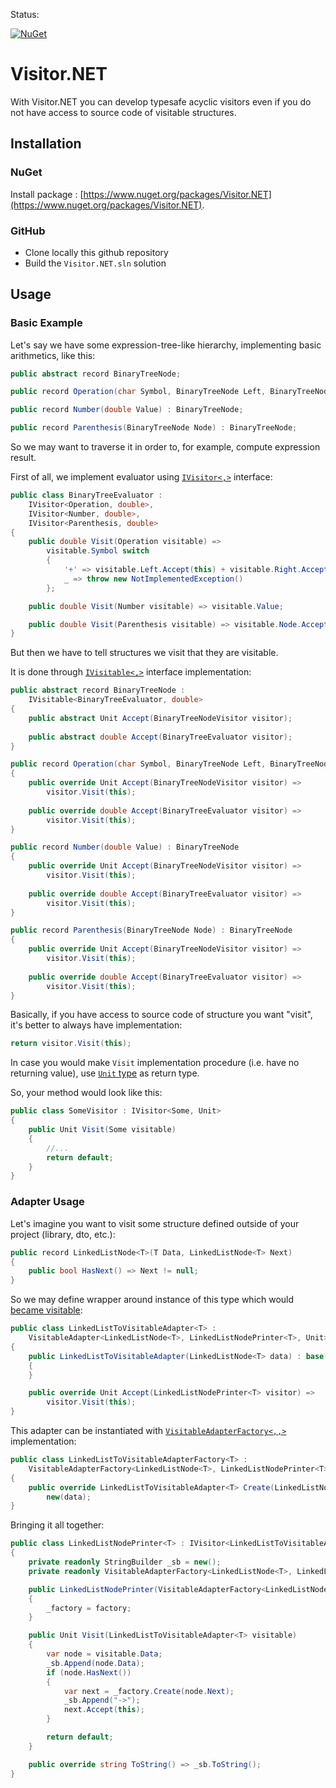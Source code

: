 Status:

[![NuGet](https://img.shields.io/nuget/dt/Visitor.NET.svg)](https://www.nuget.org/packages/Visitor.NET/)

# Visitor.NET

With Visitor.NET you can develop typesafe acyclic visitors even if you do not have access to source code of visitable structures.

## Installation

### NuGet

Install package : [https://www.nuget.org/packages/Visitor.NET](https://www.nuget.org/packages/Visitor.NET).

### GitHub

- Clone locally this github repository
- Build the `Visitor.NET.sln` solution

## Usage

### Basic Example

Let's say we have some expression-tree-like hierarchy, implementing basic arithmetics, like this:

```csharp
public abstract record BinaryTreeNode;

public record Operation(char Symbol, BinaryTreeNode Left, BinaryTreeNode Right) : BinaryTreeNode;

public record Number(double Value) : BinaryTreeNode;

public record Parenthesis(BinaryTreeNode Node) : BinaryTreeNode;
```
So we may want to traverse it in order to, for example, compute expression result.

First of all, we implement evaluator using [`IVisitor<,>`](Visitor.NET.Lib/Core/IVisitor.cs) interface:

```csharp
public class BinaryTreeEvaluator :
    IVisitor<Operation, double>,
    IVisitor<Number, double>,
    IVisitor<Parenthesis, double>
{
    public double Visit(Operation visitable) =>
        visitable.Symbol switch
        {
            '+' => visitable.Left.Accept(this) + visitable.Right.Accept(this),
            _ => throw new NotImplementedException()
        };

    public double Visit(Number visitable) => visitable.Value;

    public double Visit(Parenthesis visitable) => visitable.Node.Accept(this);
}
```

But then we have to tell structures we visit that they are visitable.

It is done through [`IVisitable<,>`](Visitor.NET.Lib/Core/IVisitable.cs) interface implementation:

```csharp
public abstract record BinaryTreeNode : 
    IVisitable<BinaryTreeEvaluator, double>
{
    public abstract Unit Accept(BinaryTreeNodeVisitor visitor);
    
    public abstract double Accept(BinaryTreeEvaluator visitor);
}

public record Operation(char Symbol, BinaryTreeNode Left, BinaryTreeNode Right) : BinaryTreeNode
{
    public override Unit Accept(BinaryTreeNodeVisitor visitor) =>
        visitor.Visit(this);
    
    public override double Accept(BinaryTreeEvaluator visitor) =>
        visitor.Visit(this);
}

public record Number(double Value) : BinaryTreeNode
{
    public override Unit Accept(BinaryTreeNodeVisitor visitor) =>
        visitor.Visit(this);
    
    public override double Accept(BinaryTreeEvaluator visitor) =>
        visitor.Visit(this);
}

public record Parenthesis(BinaryTreeNode Node) : BinaryTreeNode
{
    public override Unit Accept(BinaryTreeNodeVisitor visitor) =>
        visitor.Visit(this);
    
    public override double Accept(BinaryTreeEvaluator visitor) =>
        visitor.Visit(this);
}
```

Basically, if you have access to source code of structure you want "visit", it's better to always have implementation:

```csharp
return visitor.Visit(this);
```

In case you would make `Visit` implementation procedure (i.e. have no returning value), use [`Unit` type](https://en.wikipedia.org/wiki/Unit_type) as return type.

So, your method would look like this:

```csharp
public class SomeVisitor : IVisitor<Some, Unit>
{
    public Unit Visit(Some visitable)
    {
        //...
        return default;
    }
}
```
### Adapter Usage

Let's imagine you want to visit some structure defined outside of your project (library, dto, etc.):

```csharp
public record LinkedListNode<T>(T Data, LinkedListNode<T> Next)
{
    public bool HasNext() => Next != null;
}
```

So we may define wrapper around instance of this type which would [became visitable](Visitor.NET.Lib/Adapter/VisitableAdapter.cs):

```csharp
public class LinkedListToVisitableAdapter<T> : 
    VisitableAdapter<LinkedListNode<T>, LinkedListNodePrinter<T>, Unit>
{
    public LinkedListToVisitableAdapter(LinkedListNode<T> data) : base(data)
    {
    }

    public override Unit Accept(LinkedListNodePrinter<T> visitor) =>
        visitor.Visit(this);
}
```

This adapter can be instantiated with [`VisitableAdapterFactory<,,>`](Visitor.NET.Lib/Adapter/VisitableAdapterFactory.cs) implementation:

```csharp
public class LinkedListToVisitableAdapterFactory<T> :
    VisitableAdapterFactory<LinkedListNode<T>, LinkedListNodePrinter<T>, Unit>
{
    public override LinkedListToVisitableAdapter<T> Create(LinkedListNode<T> data) =>
        new(data);
}
```

Bringing it all together:

```csharp
public class LinkedListNodePrinter<T> : IVisitor<LinkedListToVisitableAdapter<T>, Unit>
{
    private readonly StringBuilder _sb = new();
    private readonly VisitableAdapterFactory<LinkedListNode<T>, LinkedListNodePrinter<T>, Unit> _factory;

    public LinkedListNodePrinter(VisitableAdapterFactory<LinkedListNode<T>, LinkedListNodePrinter<T>, Unit> factory)
    {
        _factory = factory;
    }

    public Unit Visit(LinkedListToVisitableAdapter<T> visitable)
    {
        var node = visitable.Data;
        _sb.Append(node.Data);
        if (node.HasNext())
        {
            var next = _factory.Create(node.Next);
            _sb.Append("->");
            next.Accept(this);
        }

        return default;
    }

    public override string ToString() => _sb.ToString();
}
```